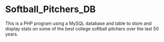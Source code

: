 # Softball_Pitchers_DB
This is a PHP program using a MySQL database and table to store and display stats on some of the best college softball pitchers over the last 50 years.
